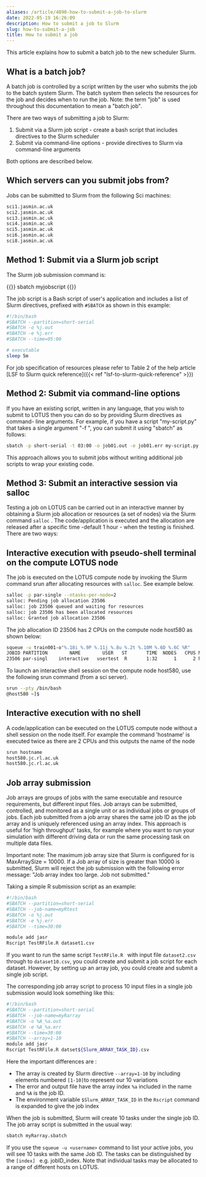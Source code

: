 ```yaml
---
aliases: /article/4890-how-to-submit-a-job-to-slurm
date: 2022-05-19 16:26:09
description: How to submit a job to Slurm
slug: how-to-submit-a-job
title: How to submit a job
---
```


This article explains how to submit a batch job to the new scheduler Slurm.

## What is a batch job?

A batch job is controlled by a script written by the user who submits the job
to the batch system Slurm. The batch system then selects the resources for the
job and decides when to run the job. Note: the term "job" is used throughout
this documentation to mean a "batch job".

There are two ways of submitting a job to Slurm:

  1. Submit via a Slurm job script - create a bash script that includes directives to the Slurm scheduler
  2. Submit via command-line options - provide directives to Slurm via command-line arguments

Both options are described below.

## Which servers can you submit jobs from?

Jobs can be submitted to Slurm from the following Sci machines:

```txt
sci1.jasmin.ac.uk 
sci2.jasmin.ac.uk 
sci3.jasmin.ac.uk 
sci4.jasmin.ac.uk 
sci5.jasmin.ac.uk 
sci6.jasmin.ac.uk 
sci8.jasmin.ac.uk
```

## Method 1: Submit via a Slurm job script

The Slurm job submission command is:

{{<command user="user" host="sci1">}}
sbatch myjobscript
{{</command>}}

The job script is a Bash script of user's application and includes a list of
Slurm directives, prefixed with `#SBATCH` as shown in this example:

```bash
#!/bin/bash 
#SBATCH --partition=short-serial 
#SBATCH -o %j.out 
#SBATCH -e %j.err
#SBATCH --time=05:00

# executable 
sleep 5m
```

For job specification of resources please refer to Table 2 of the help article
[LSF to Slurm quick reference]({{< ref "lsf-to-slurm-quick-reference" >}})

## Method 2: Submit via command-line options

If you have an existing script, written in any language, that you wish to
submit to LOTUS then you can do so by providing Slurm directives as command-
line arguments. For example, if you have a script "my-script.py" that takes a
single argument "-f <filepath>", you can submit it using "sbatch" as follows:

```bash
sbatch -p short-serial -t 03:00 -o job01.out -e job01.err my-script.py -f myfile.txt
```

This approach allows you to submit jobs without writing additional job scripts
to wrap your existing code.

## Method 3: Submit an interactive session via salloc

Testing a job on LOTUS can be carried out in an interactive manner by
obtaining a Slurm job allocation or resources (a set of nodes) via the Slurm
command `salloc` . The code/application is executed and the allocation are
released after a specific time -default 1 hour - when the testing is finished.
There are two ways:

## Interactive execution with pseudo-shell terminal on the compute LOTUS node

The job is executed on the LOTUS compute node by invoking the Slurm command
srun after allocating resources with `salloc`. See example below.

```bash
salloc -p par-single --ntasks-per-node=2
salloc: Pending job allocation 23506
salloc: job 23506 queued and waiting for resources
salloc: job 23506 has been allocated resources
salloc: Granted job allocation 23506
```

The job allocation ID 23506 has 2 CPUs on the compute node host580 as shown
below:

```bash
squeue -u train001-o"%.18i %.9P %.11j %.8u %.2t %.10M %.6D %.6C %R"
JOBID PARTITION        NAME        USER   ST       TIME  NODES   CPUS NODELIST(REASON)
23506 par-singl    interactive   usertest  R       1:32      1      2 host580
```

To launch an interactive shell session on the compute node host580, use the
following srun command (from a sci server).

```bash
srun --pty /bin/bash
@host580 ~]$
```

##  Interactive execution with no shell

A code/application can be executed on the LOTUS compute node without a shell
session on the node itself. For example the command 'hostname' is executed
twice as there are 2 CPUs and this outputs the name of the node

```bash
srun hostname
host580.jc.rl.ac.uk
host580.jc.rl.ac.uk
```

## Job array submission

Job arrays are groups of jobs with the same executable and resource
requirements, but different input files. Job arrays can be submitted,
controlled, and monitored as a single unit or as individual jobs or groups of
jobs. Each job submitted from a job array shares the same job ID as the job
array and is uniquely referenced using an array index. This approach is useful
for ‘high throughput' tasks, for example where you want to run your simulation
with different driving data or run the same processing task on multiple data
files.

Important note: The maximum job array size that Slurm is configured for is
MaxArraySize = 10000. If a Job array of size is greater than 10000 is
submitted, Slurm will reject the job submission with the following error
message: "Job array index too large. Job not submitted."

Taking a simple R submission script as an example:

```bash
#!/bin/bash 
#SBATCH --partition=short-serial 
#SBATCH --job-name=myRtest
#SBATCH -o %j.out 
#SBATCH -e %j.err 
#SBATCH --time=30:00

module add jasr
Rscript TestRFile.R dataset1.csv
```

If you want to run the same script `TestRFile.R ` with input file `dataset2.csv` through  to `dataset10.csv`, you could create and submit a job script for each dataset. However, by setting up an array job, you could create and submit a single job script.

The corresponding job array script to process 10 input files in a single job
submission would look something like this:

```bash
#!/bin/bash 
#SBATCH --partition=short-serial 
#SBATCH --job-name=myRarray
#SBATCH -o %A_%a.out
#SBATCH -e %A_%a.err
#SBATCH --time=30:00
#SBATCH --array=1-10
module add jasr
Rscript TestRFile.R datset${Slurm_ARRAY_TASK_ID}.csv
```

Here the important differences are :

- The array is created by Slurm directive `--array=1-10` by including elements numbered `[1-10]`to represent our 10 variations
- The error and output file have the array  index `%a` included  in the name and `%A` is the job ID.
- The environment variable `$Slurm_ARRAY_TASK_ID` in the `Rscript` command is expanded to give the job index

When the job is submitted, Slurm will create 10 tasks under the single job
ID. The job array script is submitted in the usual way:

```bash
sbatch myRarray.sbatch
```

If you use  the `squeue -u <username>` command  to list your active jobs, you
will see 10 tasks with the same Job ID. The tasks can be distinguished by  the
`[index] ` e.g. jobID_index. Note that individual tasks may be allocated to a
range of different hosts on LOTUS.

